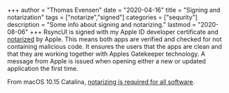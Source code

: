 +++
author = "Thomas Evensen"
date = "2020-04-16"
title =  "Signing and notarization"
tags = ["notarize","signed"]
categories = ["sequrity"]
description = "Some info about signing and notarizing."
lastmod = "2020-08-06"
+++
RsyncUI is signed with my Apple ID developer certificate and [notarized](https://support.apple.com/en-us/HT202491) by Apple. This means both apps are verified and checked for not containing malicious code. It ensures the users that the apps are clean and that they are working together with Apples Gatekeeper technology. A message from Apple is issued when opening either a new or updated application the first time.

From macOS 10.15 Catalina, [notarizing is required for all software](https://developer.apple.com/documentation/security/notarizing_your_app_before_distribution).
